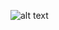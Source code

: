 ![alt text](https://user-images.githubusercontent.com/62301468/137462098-dbb7e70e-0eba-4934-bd90-d642d695c64f.png)

